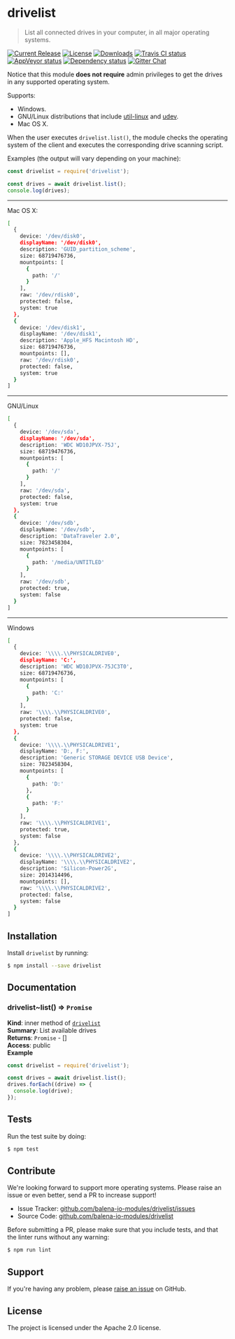 <!-- Make sure you edit doc/README.hbs rather than README.md because the latter is auto-generated -->

drivelist
=========

> List all connected drives in your computer, in all major operating systems.

[![Current Release](https://img.shields.io/npm/v/drivelist.svg?style=flat-square)](https://npmjs.com/package/drivelist)
[![License](https://img.shields.io/npm/l/drivelist.svg?style=flat-square)](https://npmjs.com/package/drivelist)
[![Downloads](https://img.shields.io/npm/dm/drivelist.svg?style=flat-square)](https://npmjs.com/package/drivelist)
[![Travis CI status](https://img.shields.io/travis/balena-io-modules/drivelist/master.svg?style=flat-square&label=linux)](https://travis-ci.org/balena-io-modules/drivelist/branches)
[![AppVeyor status](https://img.shields.io/appveyor/ci/balena-io/drivelist/master.svg?style=flat-square&label=windows)](https://ci.appveyor.com/project/balena-io/drivelist/branch/master)
[![Dependency status](https://img.shields.io/david/balena-io-modules/drivelist.svg?style=flat-square)](https://david-dm.org/balena-io-modules/drivelist)
[![Gitter Chat](https://img.shields.io/gitter/room/balena-io/etcher.svg?style=flat-square)](https://gitter.im/balena-io/etcher)

Notice that this module **does not require** admin privileges to get the drives in any supported operating system.

Supports:

- Windows.
- GNU/Linux distributions that include [util-linux](https://github.com/karelzak/util-linux) and [udev](https://wiki.archlinux.org/index.php/udev).
- Mac OS X.

When the user executes `drivelist.list()`, the module checks the operating
system of the client and executes the corresponding drive scanning script.

Examples (the output will vary depending on your machine):

```js
const drivelist = require('drivelist');

const drives = await drivelist.list();
console.log(drives);
```

***

Mac OS X:

```sh
[
  {
    device: '/dev/disk0',
    displayName: '/dev/disk0',
    description: 'GUID_partition_scheme',
    size: 68719476736,
    mountpoints: [
      {
        path: '/'
      }
    ],
    raw: '/dev/rdisk0',
    protected: false,
    system: true
  },
  {
    device: '/dev/disk1',
    displayName: '/dev/disk1',
    description: 'Apple_HFS Macintosh HD',
    size: 68719476736,
    mountpoints: [],
    raw: '/dev/rdisk0',
    protected: false,
    system: true
  }
]
```

***

GNU/Linux

```sh
[
  {
    device: '/dev/sda',
    displayName: '/dev/sda',
    description: 'WDC WD10JPVX-75J',
    size: 68719476736,
    mountpoints: [
      {
        path: '/'
      }
    ],
    raw: '/dev/sda',
    protected: false,
    system: true
  },
  {
    device: '/dev/sdb',
    displayName: '/dev/sdb',
    description: 'DataTraveler 2.0',
    size: 7823458304,
    mountpoints: [
      {
        path: '/media/UNTITLED'
      }
    ],
    raw: '/dev/sdb',
    protected: true,
    system: false
  }
]
```

***

Windows

```sh
[
  {
    device: '\\\\.\\PHYSICALDRIVE0',
    displayName: 'C:',
    description: 'WDC WD10JPVX-75JC3T0',
    size: 68719476736,
    mountpoints: [
      {
        path: 'C:'
      }
    ],
    raw: '\\\\.\\PHYSICALDRIVE0',
    protected: false,
    system: true
  },
  {
    device: '\\\\.\\PHYSICALDRIVE1',
    displayName: 'D:, F:',
    description: 'Generic STORAGE DEVICE USB Device',
    size: 7823458304,
    mountpoints: [
      {
        path: 'D:'
      },
      {
        path: 'F:'
      }
    ],
    raw: '\\\\.\\PHYSICALDRIVE1',
    protected: true,
    system: false
  },
  {
    device: '\\\\.\\PHYSICALDRIVE2',
    displayName: '\\\\.\\PHYSICALDRIVE2',
    description: 'Silicon-Power2G',
    size: 2014314496,
    mountpoints: [],
    raw: '\\\\.\\PHYSICALDRIVE2',
    protected: false,
    system: false
  }
]
```

Installation
------------

Install `drivelist` by running:

```sh
$ npm install --save drivelist
```

Documentation
-------------

<a name="module_drivelist..list"></a>

### drivelist~list() ⇒ <code>Promise</code>
**Kind**: inner method of [<code>drivelist</code>](#module_drivelist)  
**Summary**: List available drives  
**Returns**: <code>Promise</code> - <Drive>[]  
**Access**: public  
**Example**  
```js
const drivelist = require('drivelist');

const drives = await drivelist.list();
drives.forEach((drive) => {
  console.log(drive);
});
```

Tests
-----

Run the test suite by doing:

```sh
$ npm test
```

Contribute
----------

We're looking forward to support more operating systems. Please raise an issue or even better, send a PR to increase support!

- Issue Tracker: [github.com/balena-io-modules/drivelist/issues](https://github.com/balena-io-modules/drivelist/issues)
- Source Code: [github.com/balena-io-modules/drivelist](https://github.com/balena-io-modules/drivelist)

Before submitting a PR, please make sure that you include tests, and that the linter runs without any warning:

```sh
$ npm run lint
```

Support
-------

If you're having any problem, please [raise an issue](https://github.com/balena-io-modules/drivelist/issues/new) on GitHub.

License
-------

The project is licensed under the Apache 2.0 license.

[yaml]: http://yaml.org
